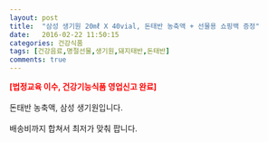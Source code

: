 ```yaml
---
layout: post
title:  "삼성 생기원 20㎖ X 40vial, 돈태반 농축액 + 선물용 쇼핑백 증정"
date:   2016-02-22 11:50:15
categories: 건강식품
tags: [건강음료,명절선물,생기원,돼지태반,돈태반]
comments: true
---
```


<strong><span style="color: rgb(255, 0, 0);">[법정교육 이수, 건강기능식품 영업신고 완료]</span></strong>
<br><br>
돈태반 농축액, 삼성 생기원입니다.
<br><br>
배송비까지 합쳐서 최저가 맞춰 팝니다.
<br>
<br>
<img class="image" src="https://2.bp.blogspot.com/-NUGwZzb2IUI/W-nnggaUtpI/AAAAAAAAAx0/WzkxlhGtPqU5hz8NrATpcWUa_zwI44F6gCLcBGAs/s320/3457345734.jpg" alt=""/>
<br>
<br>
<img class="image" src="http://www.nbbang.co.kr/data/webedit/20171114144801_ekbbeohk.jpg" alt=""/>